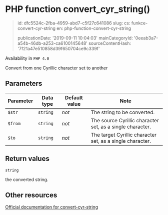 PHP function convert_cyr_string()
=================================

> id: dfc5524c-2fba-4959-abd7-c5f27c641086
> slug:
> 	cs: funkce-convert-cyr-string
> 	en: php-function-convert-cyr-string
> 
> publicationDate: '2019-09-11 10:04:03'
> mainCategoryId: '0eeab3a7-a54b-46db-a253-ca6100145648'
> sourceContentHash: '7f21a47e510858d39f650704ce9c339f'

Availability in `PHP 4.0`

Convert from one Cyrillic character set to another


Parameters
--------------

| Parameter | Data type | Default value | Note |
|-----|-----|-----|-----|
| `$str` | `string` | *not* | The string to be converted. |
| `$from` | `string` | *not* | The source Cyrillic character set, as a single character. |
| `$to` | `string` | *not* | The target Cyrillic character set, as a single character. |


Return values
----------------

`string`

the converted string.

Other resources
------------

[Official documentation for convert-cyr-string](https://www.php.net/manual/en/function.convert-cyr-string.php)
